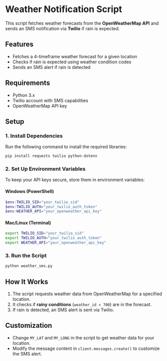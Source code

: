 # Weather Notification Script

This script fetches weather forecasts from the **OpenWeatherMap API** and sends an SMS notification via **Twilio** if rain is expected.

## Features
- Fetches a 4-timeframe weather forecast for a given location
- Checks if rain is expected using weather condition codes
- Sends an SMS alert if rain is detected

## Requirements
- Python 3.x
- Twilio account with SMS capabilities
- OpenWeatherMap API key

## Setup

### 1. Install Dependencies
Run the following command to install the required libraries:
```sh
pip install requests twilio python-dotenv
```

### 2. Set Up Environment Variables
To keep your API keys secure, store them in environment variables:

#### Windows (PowerShell)
```powershell
$env:TWILIO_SID="your_twilio_sid"
$env:TWILIO_AUTH="your_twilio_auth_token"
$env:WEATHER_API="your_openweather_api_key"
```

#### Mac/Linux (Terminal)
```bash
export TWILIO_SID="your_twilio_sid"
export TWILIO_AUTH="your_twilio_auth_token"
export WEATHER_API="your_openweather_api_key"
```

### 3. Run the Script
```sh
python weather_sms.py
```

## How It Works
1. The script requests weather data from OpenWeatherMap for a specified location.
2. It checks if **rainy conditions** (`weather_id < 700`) are in the forecast.
3. If rain is detected, an SMS alert is sent via Twilio.

## Customization
- Change `MY_LAT` and `MY_LONG` in the script to get weather data for your location.
- Modify the message content in `client.messages.create()` to customize the SMS alert.

